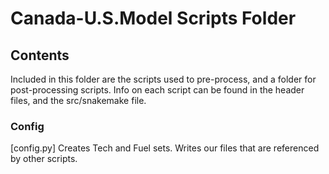 # Canada-U.S.Model Scripts Folder

## Contents
Included in this folder are the scripts used to pre-process, and a folder for post-processing scripts. Info on each script can be found in the header files, and the src/snakemake file.

### Config
[config.py] Creates Tech and Fuel sets. Writes our files that are referenced by other scripts.
